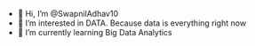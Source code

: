 - 👋 Hi, I’m @SwapnilAdhav10
- 👀 I’m interested in DATA. Because data is everything right now
- 🌱 I’m currently learning Big Data Analytics


<!---
SwapnilAdhav10/SwapnilAdhav10 is a ✨ special ✨ repository because its `README.md` (this file) appears on your GitHub profile.
You can click the Preview link to take a look at your changes.
--->
